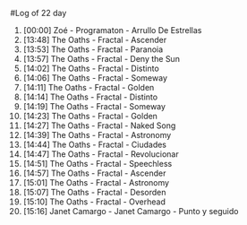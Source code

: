 #Log of 22 day

1. [00:00] Zoé - Programaton - Arrullo De Estrellas
1. [13:48] The Oaths - Fractal - Ascender
1. [13:53] The Oaths - Fractal - Paranoia
1. [13:57] The Oaths - Fractal - Deny the Sun
1. [14:02] The Oaths - Fractal - Distinto
1. [14:06] The Oaths - Fractal - Someway
1. [14:11] The Oaths - Fractal - Golden
1. [14:14] The Oaths - Fractal - Distinto
1. [14:19] The Oaths - Fractal - Someway
1. [14:23] The Oaths - Fractal - Golden
1. [14:27] The Oaths - Fractal - Naked Song
1. [14:39] The Oaths - Fractal - Astronomy
1. [14:44] The Oaths - Fractal - Ciudades
1. [14:47] The Oaths - Fractal - Revolucionar
1. [14:51] The Oaths - Fractal - Speechless
1. [14:57] The Oaths - Fractal - Ascender
1. [15:01] The Oaths - Fractal - Astronomy
1. [15:07] The Oaths - Fractal - Desorden
1. [15:10] The Oaths - Fractal - Overhead
1. [15:16] Janet Camargo - Janet Camargo - Punto y seguido
